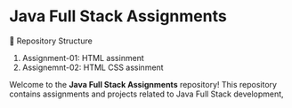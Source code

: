 
# Java Full Stack Assignments  
📌 Repository Structure
1. Assignment-01: HTML assinment
2. Assignemnt-02: HTML CSS assinment

Welcome to the **Java Full Stack Assignments** repository! This repository contains assignments and projects related to Java Full Stack development, 


